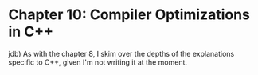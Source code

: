 Chapter 10: Compiler Optimizations in C++
========================================

jdb) As with the chapter 8, I skim over the depths of the explanations
specific to C++, given I'm not writing it at the moment.
